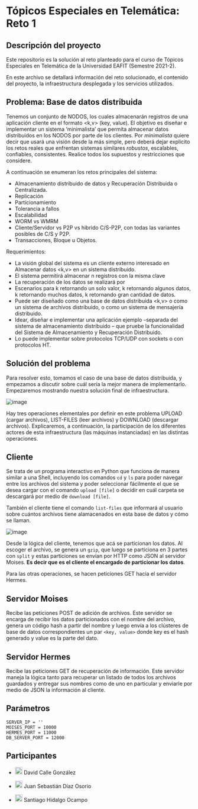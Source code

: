 # **Tópicos Especiales en Telemática: Reto 1**

## Descripción del proyecto

Este repositorio es la solución al reto planteado para el curso de Tópicos Especiales en Telemática de la Universidad EAFIT (Semestre 2021-2).

En este archivo se detallará información del reto solucionado, el contenido del proyecto, la infraestructura desplegada y los servicios utilizados.

## Problema: Base de datos distribuida

Tenemos un conjunto de NODOS, los cuales almacenarán registros de una aplicación cliente en el formato <k,v> (key, value). El objetivo es diseñar e implementar un sistema ‘minimalista’ que permita almacenar datos distribuidos en los NODOS por parte de los clientes. Por <i>minimalista</i> quiere decir que usará una visión desde la más simple, pero deberá dejar explicito los retos reales que enfrentan sistemas similares <i>robustos</i>, escalables, confiables, consistentes. Realice todos los supuestos y restricciones que considere.

A continuación se enumeran los retos principales del sistema:

- Almacenamiento distribuido de datos y Recuperación Distribuida o Centralizada.
- Replicación
- Particionamiento
- Tolerancia a fallos
- Escalabilidad
- WORM vs WMRM
- Cliente/Servidor vs P2P vs hibrido C/S-P2P, con todas las variantes posibles de C/S y P2P.
- Transacciones, Bloque u Objetos.

Requerimientos:
- La visión global del sistema es un cliente externo interesado en Almacenar datos <k,v> en un sistema distribuido.
- El sistema permitirá almacenar n registros con la misma clave <k>
- La recuperación de los datos se realizará por <k>
- Escenarios para k retornando un solo valor, k retornando algunos datos, k retornando muchos datos, k retornando gran cantidad de datos.
- Puede ser diseñado como una base de datos distribuida <k,v> o como un sistema de archivos distribuido, o como un sistema de mensajería distribuido.
- Idear, diseñar e implementar una aplicación ejemplo –separada del sistema de almacenamiento distribuido – que    pruebe la funcionalidad del Sistema de Almacenamiento y Recuperación Distribuido.
- Lo puede implementar sobre protocolos TCP/UDP con sockets o con protocolos HT.

## Solución del problema

Para resolver esto, tomamos el caso de una base de datos distribuida, y empezamos a discutir sobre cuál sería la mejor manera de implementarlo. Empezaremos mostrando nuestra solución final de infraestructura.

![image](https://user-images.githubusercontent.com/52968530/135773397-31bf385a-4f37-4860-9a56-2a1787b314e2.png)

Hay tres operaciones elementales por definir en este problema UPLOAD (cargar archivos), LIST-FILES (leer archivos) y DOWNLOAD (descargar archivos). Explicaremos, a continuación, la participación de los diferentes actores de esta infraestructura (las máquinas instanciadas) en las distintas operaciones.

## Cliente

Se trata de un programa interactivo en Python que funciona de manera similar a una Shell, incluyendo los comandos `cd` y `ls` para poder navegar entre los archivos del sistema y poder seleccionar fácilmente el que se desea cargar con el comando `upload [file]` o decidir en cuál carpeta se descargará por medio de `download [file]`.

También el cliente tiene el comando `list-files` que informará al usuario sobre cuántos archivos tiene alamacenados en esta base de datos y cómo se llaman.

![image](https://user-images.githubusercontent.com/52968530/135774506-d0e81f01-52ab-43e7-bbb3-69769074fde1.png)

Desde la lógica del cliente, tenemos que acá se particionan los datos. Al escoger el archivo, se genera un `gzip`, que luego se particiona en 3 partes con `split` y estas particiones se envían por HTTP como JSON al servidor Moises. **Es decir que es el cliente el encargado de particionar los datos**.

Para las otras operaciones, se hacen peticiones GET hacia el servidor Hermes.
## Servidor Moises

Recibe las peticiones POST de adición de archivos. Este servidor se encarga de recibir los datos particionados con el nombre del archivo, genera un código hash a partir del nombre y luego envía a los clústeres de base de datos correspondientes un par `<key, value>` donde key es el hash generado y value es la parte del dato.

## Servidor Hermes

Recibe las peticiones GET de recuperación de información. Este servidor maneja la lógica tanto para recuperar un listado de todos los archivos guardados y entregar sus nombres como de uno en particular y enviarle por medio de JSON la información al cliente.

## Parámetros

```.env
SERVER_IP = ''
MOISES_PORT = 10000
HERMES_PORT = 11000
DB_SERVER_PORT = 12000
```

## Participantes

- <a href="https://github.com/dcalleg707"><img src="https://image.flaticon.com/icons/png/512/25/25231.png" width=20></a> David Calle González

- <a href="https://github.com/juansedo"><img src="https://image.flaticon.com/icons/png/512/25/25231.png" width=20></a> Juan Sebastián Díaz Osorio 

- <a href="https://github.com/sanhidalgoo"><img src="https://image.flaticon.com/icons/png/512/25/25231.png" width=20></a> Santiago Hidalgo Ocampo 
